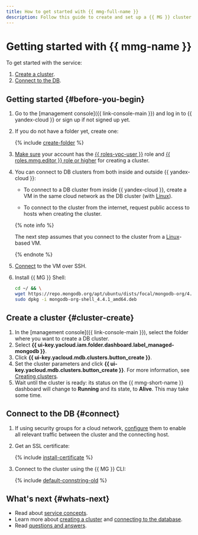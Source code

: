 ```yaml
---
title: How to get started with {{ mmg-full-name }}
description: Follow this guide to create and set up a {{ MG }} cluster.
---
```


# Getting started with {{ mmg-name }}

To get started with the service:
1. [Create a cluster](#cluster-create).
1. [Connect to the DB](#connect).


## Getting started {#before-you-begin}

1. Go to the [management console]({{ link-console-main }}) and log in to {{ yandex-cloud }} or sign up if not signed up yet.

1. If you do not have a folder yet, create one:

   {% include [create-folder](../_includes/create-folder.md) %}

1. [Make sure](../iam/operations/roles/get-assigned-roles.md) your account has the [{{ roles-vpc-user }}](../vpc/security/index.md#vpc-user) role and [{{ roles.mmg.editor }} role or higher](security/index.md#roles-list) for creating a cluster.
1. You can connect to DB clusters from both inside and outside {{ yandex-cloud }}:

   * To connect to a DB cluster from inside {{ yandex-cloud }}, create a VM in the same cloud network as the DB cluster (with [Linux](../compute/quickstart/quick-create-linux.md)).

   * To connect to the cluster from the internet, request public access to hosts when creating the cluster.

   {% note info %}

   The next step assumes that you connect to the cluster from a [Linux](../compute/quickstart/quick-create-linux.md)-based VM.

   {% endnote %}

1. [Connect](../compute/operations/vm-connect/ssh.md) to the VM over SSH.

1. Install {{ MG }} Shell:

   ```bash
   cd ~/ && \
   wget https://repo.mongodb.org/apt/ubuntu/dists/focal/mongodb-org/4.4/multiverse/binary-amd64/mongodb-org-shell_4.4.1_amd64.deb && \
   sudo dpkg -i mongodb-org-shell_4.4.1_amd64.deb
   ```


## Create a cluster {#cluster-create}

1. In the [management console]({{ link-console-main }}), select the folder where you want to create a DB cluster.
1. Select **{{ ui-key.yacloud.iam.folder.dashboard.label_managed-mongodb }}**.
1. Click **{{ ui-key.yacloud.mdb.clusters.button_create }}**.
1. Set the cluster parameters and click **{{ ui-key.yacloud.mdb.clusters.button_create }}**. For more information, see [Creating clusters](operations/cluster-create.md).
1. Wait until the cluster is ready: its status on the {{ mmg-short-name }} dashboard will change to **Running** and its state, to **Alive**. This may take some time.

## Connect to the DB {#connect}


1. If using security groups for a cloud network, [configure](operations/connect/index.md#configuring-security-groups) them to enable all relevant traffic between the cluster and the connecting host.


1. Get an SSL certificate:

   {% include [install-certificate](../_includes/mdb/mmg/install-certificate.md) %}

1. Connect to the cluster using the {{ MG }} CLI:

   {% include [default-connstring-old](../_includes/mdb/mmg/default-connstring-old.md) %}

## What's next {#whats-next}

* Read about [service concepts](concepts/index.md).
* Learn more about [creating a cluster](operations/cluster-create.md) and [connecting to the database](operations/connect/index.md).
* Read [questions and answers](qa/general.md).
